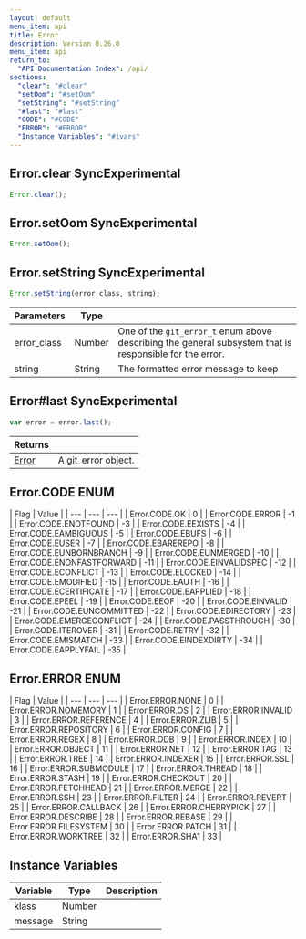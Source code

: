 ```yaml
---
layout: default
menu_item: api
title: Error
description: Version 0.26.0
menu_item: api
return_to:
  "API Documentation Index": /api/
sections:
  "clear": "#clear"
  "setOom": "#setOom"
  "setString": "#setString"
  "#last": "#last"
  "CODE": "#CODE"
  "ERROR": "#ERROR"
  "Instance Variables": "#ivars"
---
```


## <a name="clear"></a><span>Error.</span>clear <span class="tags"><span class="sync">Sync</span><span class="experimental">Experimental</span></span>

```js
Error.clear();
```

## <a name="setOom"></a><span>Error.</span>setOom <span class="tags"><span class="sync">Sync</span><span class="experimental">Experimental</span></span>

```js
Error.setOom();
```

## <a name="setString"></a><span>Error.</span>setString <span class="tags"><span class="sync">Sync</span><span class="experimental">Experimental</span></span>

```js
Error.setString(error_class, string);
```

| Parameters | Type |   |
| --- | --- | --- |
| error_class | Number | One of the `git_error_t` enum above describing the general subsystem that is responsible for the error. |
| string | String | The formatted error message to keep |

## <a name="last"></a><span>Error#</span>last <span class="tags"><span class="sync">Sync</span><span class="experimental">Experimental</span></span>

```js
var error = error.last();
```

| Returns |  |
| --- | --- |
| [Error](/api/error/) |  A git_error object. |

## <a name="CODE"></a><span>Error.</span>CODE <span class="tags"><span class="enum">ENUM</span></span>

| Flag | Value |
| --- | --- | --- |
| <span>Error.CODE.</span>OK | 0 |
| <span>Error.CODE.</span>ERROR | -1 |
| <span>Error.CODE.</span>ENOTFOUND | -3 |
| <span>Error.CODE.</span>EEXISTS | -4 |
| <span>Error.CODE.</span>EAMBIGUOUS | -5 |
| <span>Error.CODE.</span>EBUFS | -6 |
| <span>Error.CODE.</span>EUSER | -7 |
| <span>Error.CODE.</span>EBAREREPO | -8 |
| <span>Error.CODE.</span>EUNBORNBRANCH | -9 |
| <span>Error.CODE.</span>EUNMERGED | -10 |
| <span>Error.CODE.</span>ENONFASTFORWARD | -11 |
| <span>Error.CODE.</span>EINVALIDSPEC | -12 |
| <span>Error.CODE.</span>ECONFLICT | -13 |
| <span>Error.CODE.</span>ELOCKED | -14 |
| <span>Error.CODE.</span>EMODIFIED | -15 |
| <span>Error.CODE.</span>EAUTH | -16 |
| <span>Error.CODE.</span>ECERTIFICATE | -17 |
| <span>Error.CODE.</span>EAPPLIED | -18 |
| <span>Error.CODE.</span>EPEEL | -19 |
| <span>Error.CODE.</span>EEOF | -20 |
| <span>Error.CODE.</span>EINVALID | -21 |
| <span>Error.CODE.</span>EUNCOMMITTED | -22 |
| <span>Error.CODE.</span>EDIRECTORY | -23 |
| <span>Error.CODE.</span>EMERGECONFLICT | -24 |
| <span>Error.CODE.</span>PASSTHROUGH | -30 |
| <span>Error.CODE.</span>ITEROVER | -31 |
| <span>Error.CODE.</span>RETRY | -32 |
| <span>Error.CODE.</span>EMISMATCH | -33 |
| <span>Error.CODE.</span>EINDEXDIRTY | -34 |
| <span>Error.CODE.</span>EAPPLYFAIL | -35 |

## <a name="ERROR"></a><span>Error.</span>ERROR <span class="tags"><span class="enum">ENUM</span></span>

| Flag | Value |
| --- | --- | --- |
| <span>Error.ERROR.</span>NONE | 0 |
| <span>Error.ERROR.</span>NOMEMORY | 1 |
| <span>Error.ERROR.</span>OS | 2 |
| <span>Error.ERROR.</span>INVALID | 3 |
| <span>Error.ERROR.</span>REFERENCE | 4 |
| <span>Error.ERROR.</span>ZLIB | 5 |
| <span>Error.ERROR.</span>REPOSITORY | 6 |
| <span>Error.ERROR.</span>CONFIG | 7 |
| <span>Error.ERROR.</span>REGEX | 8 |
| <span>Error.ERROR.</span>ODB | 9 |
| <span>Error.ERROR.</span>INDEX | 10 |
| <span>Error.ERROR.</span>OBJECT | 11 |
| <span>Error.ERROR.</span>NET | 12 |
| <span>Error.ERROR.</span>TAG | 13 |
| <span>Error.ERROR.</span>TREE | 14 |
| <span>Error.ERROR.</span>INDEXER | 15 |
| <span>Error.ERROR.</span>SSL | 16 |
| <span>Error.ERROR.</span>SUBMODULE | 17 |
| <span>Error.ERROR.</span>THREAD | 18 |
| <span>Error.ERROR.</span>STASH | 19 |
| <span>Error.ERROR.</span>CHECKOUT | 20 |
| <span>Error.ERROR.</span>FETCHHEAD | 21 |
| <span>Error.ERROR.</span>MERGE | 22 |
| <span>Error.ERROR.</span>SSH | 23 |
| <span>Error.ERROR.</span>FILTER | 24 |
| <span>Error.ERROR.</span>REVERT | 25 |
| <span>Error.ERROR.</span>CALLBACK | 26 |
| <span>Error.ERROR.</span>CHERRYPICK | 27 |
| <span>Error.ERROR.</span>DESCRIBE | 28 |
| <span>Error.ERROR.</span>REBASE | 29 |
| <span>Error.ERROR.</span>FILESYSTEM | 30 |
| <span>Error.ERROR.</span>PATCH | 31 |
| <span>Error.ERROR.</span>WORKTREE | 32 |
| <span>Error.ERROR.</span>SHA1 | 33 |

## <a name="ivars"></a>Instance Variables

| Variable | Type | Description |
| --- | --- | --- |
| <a name="klass"></a>klass | Number |  |
| <a name="message"></a>message | String |  |

